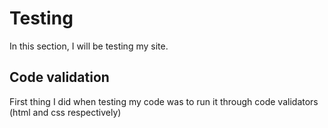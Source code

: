 # Testing 
In this section, I will be testing my site. 

## Code validation
First thing I did when testing my code was to run it through code validators (html and css respectively)
